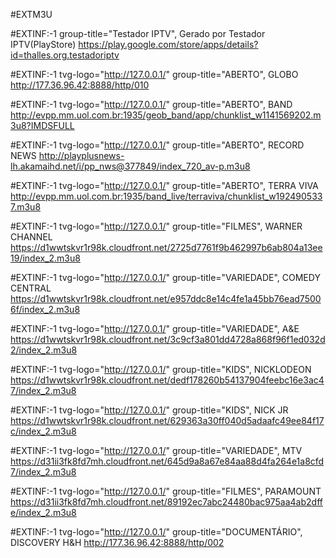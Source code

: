 #EXTM3U

#EXTINF:-1 group-title="Testador IPTV", Gerado por Testador IPTV(PlayStore)
https://play.google.com/store/apps/details?id=thalles.org.testadoriptv

#EXTINF:-1 tvg-logo="http://127.0.0.1/" group-title="ABERTO", GLOBO
http://177.36.96.42:8888/http/010

#EXTINF:-1 tvg-logo="http://127.0.0.1/" group-title="ABERTO", BAND
http://evpp.mm.uol.com.br:1935/geob_band/app/chunklist_w1141569202.m3u8?IMDSFULL

#EXTINF:-1 tvg-logo="http://127.0.0.1/" group-title="ABERTO", RECORD NEWS
http://playplusnews-lh.akamaihd.net/i/pp_nws@377849/index_720_av-p.m3u8

#EXTINF:-1 tvg-logo="http://127.0.0.1/" group-title="ABERTO", TERRA VIVA
http://evpp.mm.uol.com.br:1935/band_live/terraviva/chunklist_w1924905337.m3u8

#EXTINF:-1 tvg-logo="http://127.0.0.1/" group-title="FILMES", WARNER CHANNEL
https://d1wwtskvr1r98k.cloudfront.net/2725d7761f9b462997b6ab804a13ee19/index_2.m3u8

#EXTINF:-1 tvg-logo="http://127.0.0.1/" group-title="VARIEDADE", COMEDY CENTRAL
https://d1wwtskvr1r98k.cloudfront.net/e957ddc8e14c4fe1a45bb76ead75006f/index_2.m3u8

#EXTINF:-1 tvg-logo="http://127.0.0.1/" group-title="VARIEDADE", A&E
https://d1wwtskvr1r98k.cloudfront.net/3c9cf3a801dd4728a868f96f1ed032d2/index_2.m3u8

#EXTINF:-1 tvg-logo="http://127.0.0.1/" group-title="KIDS", NICKLODEON
https://d1wwtskvr1r98k.cloudfront.net/dedf178260b54137904feebc16e3ac47/index_2.m3u8

#EXTINF:-1 tvg-logo="http://127.0.0.1/" group-title="KIDS", NICK JR
https://d1wwtskvr1r98k.cloudfront.net/629363a30ff040d5adaafc49ee84f17c/index_2.m3u8

#EXTINF:-1 tvg-logo="http://127.0.0.1/" group-title="VARIEDADE", MTV
https://d31ii3fk8fd7mh.cloudfront.net/645d9a8a67e84aa88d4fa264e1a8cfd7/index_2.m3u8

#EXTINF:-1 tvg-logo="http://127.0.0.1/" group-title="FILMES", PARAMOUNT
https://d31ii3fk8fd7mh.cloudfront.net/89192ec7abc24480bac975aa4ab2dffe/index_2.m3u8

#EXTINF:-1 tvg-logo="http://127.0.0.1/" group-title="DOCUMENTÁRIO", DISCOVERY H&H
http://177.36.96.42:8888/http/002

